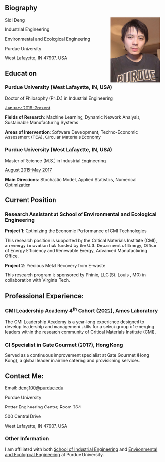 <meta name="google-site-verification" content="wXw4iY7Q0ywPhGQbXhdnZ3VxrOAoKzdHihOsWPD9jcU" />

## Biography

Sidi Deng <img align = "right" width = "160" src="/Image/29July22.jpg" title = "Biography" >




Industrial Engineering

Environmental and Ecological Engineering

Purdue University

West Lafayette, IN 47907, USA


## Education


### Purdue University (West Lafayette, IN, USA)


Doctor of Philosophy (Ph.D.) in Industrial Engineering 

<ins>January 2018-Present</ins>

**Fields of Research**: Machine Learning, Dynamic Network Analysis, Sustainable Manufacturing Systems

**Areas of Intervention**: Software Development, Techno-Economic Assessment (TEA), Circular Materials Economy 



### Purdue University (West Lafayette, IN, USA)


Master of Science (M.S.) in Industrial Engineering 

<ins>August 2015-May 2017</ins>

**Main Directions**: Stochastic Model, Applied Statistics, Numerical Optimization

## Current Position
### Research Assistant at School of Environmental and Ecological Engineering

**Project 1**: Optimizing the Economic Performance of CMI Technologies

This research position is supported by the Critical Materials Institute (CMI), an energy innovation hub funded by the U.S. Department of Energy, Office of Energy Efficiency and Renewable Energy, Advanced Manufacturing Office.

**Project 2**: Precious Metal Recovery from E-waste

This research program is sponsored by Phinix, LLC (St. Louis , MO) in collaboration with Virginia Tech.

## Professional Experience:

### CMI Leadership Academy 4<sup>th</sup> Cohort (2022), Ames Laboratory
The CMI Leadership Academy is a year-long experience designed to develop leadership and management skills for a select group of emerging leaders within the research community of Critical Materials Institute (CMI). 

### CI Specialist in Gate Gourmet (2017), Hong Kong  

Served as a continuous improvement specialist at Gate Gourmet (Hong Kong), a global leader in airline catering and provisioning services.

## Contact Me:

Email: <deng100@purdue.edu>

Purdue University

Potter Engineering Center, Room 364

500 Central Drive

West Lafayette, IN 47907, USA

### Other Information

I am affiliated with both [School of Industrial Engineering](https://engineering.purdue.edu/IE) and [Environmental and Ecological Engineering](https://engineering.purdue.edu/EEE) at Purdue University.

